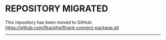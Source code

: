 
# REPOSITORY MIGRATED

This repository has been moved to GitHub: https://github.com/ftrackhq/ftrack-connect-package.git

-------------------------------------------------------------------------------------------
        